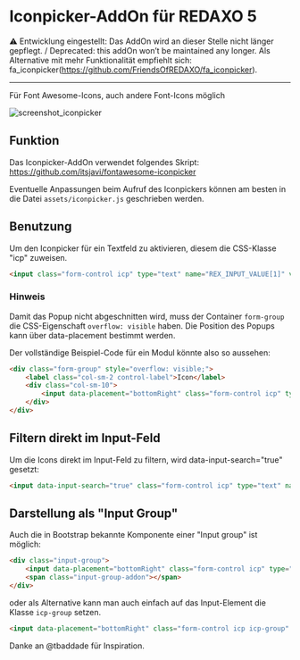 # Iconpicker-AddOn für REDAXO 5

⚠️ Entwicklung eingestellt: Das AddOn wird an dieser Stelle nicht länger gepflegt. / Deprecated: this addOn won’t be maintained any longer.
Als Alternative mit mehr Funktionalität empfiehlt sich:  fa_iconpicker(https://github.com/FriendsOfREDAXO/fa_iconpicker). 

---

Für Font Awesome-Icons, auch andere Font-Icons möglich

![screenshot_iconpicker](https://cloud.githubusercontent.com/assets/330160/15991766/e87b44c8-30bc-11e6-8bab-c7094d278d0d.jpg)

## Funktion

Das Iconpicker-AddOn verwendet folgendes Skript:
<a href="http://mjolnic.com/fontawesome-iconpicker/" target="_blank" href="">https://github.com/itsjavi/fontawesome-iconpicker</a></p>

Eventuelle Anpassungen beim Aufruf des Iconpickers können am besten in die Datei ```assets/iconpicker.js``` geschrieben werden.

## Benutzung

Um den Iconpicker für ein Textfeld zu aktivieren, diesem die CSS-Klasse "icp" zuweisen.
```html
<input class="form-control icp" type="text" name="REX_INPUT_VALUE[1]" value="REX_VALUE[1]">
```

### Hinweis

Damit das Popup nicht abgeschnitten wird, muss der Container `form-group` die CSS-Eigenschaft `overflow: visible` haben.
Die Position des Popups kann über data-placement bestimmt werden.

Der vollständige Beispiel-Code für ein Modul könnte also so aussehen:

```html
<div class="form-group" style="overflow: visible;">
	<label class="col-sm-2 control-label">Icon</label>
	<div class="col-sm-10">
		<input data-placement="bottomRight" class="form-control icp" type="text" name="REX_INPUT_VALUE[1]" value="REX_VALUE[1]">
	</div>
</div>
```

## Filtern direkt im Input-Feld

Um die Icons direkt im Input-Feld zu filtern, wird data-input-search="true" gesetzt:

```html
<input data-input-search="true" class="form-control icp" type="text" name="REX_INPUT_VALUE[1]" value="REX_VALUE[1]">
```

## Darstellung als "Input Group"

Auch die in Bootstrap bekannte Komponente einer "Input group" ist möglich:

```html
<div class="input-group">
	<input data-placement="bottomRight" class="form-control icp" type="text" name="REX_INPUT_VALUE[1]" value="REX_VALUE[1]">
	<span class="input-group-addon"></span>
</div>
```

oder als Alternative kann man auch einfach auf das Input-Element die Klasse ```icp-group``` setzen.

```html
<input data-placement="bottomRight" class="form-control icp icp-group" type="text" name="REX_INPUT_VALUE[1]" value="REX_VALUE[1]">
```

Danke an @tbaddade für Inspiration.
